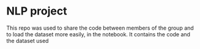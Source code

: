 # NLP project

 This repo was used to share the code between members of the group and to load the dataset more easily, in the notebook. It contains the code and the dataset used
